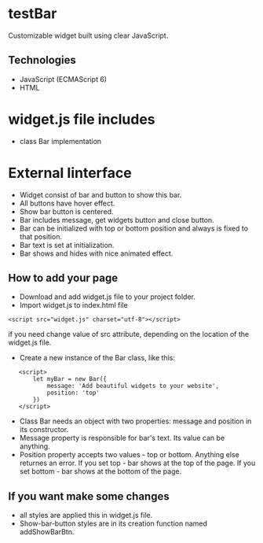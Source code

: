 # testBar
Customizable widget built using clear JavaScript.

## Technologies
 * JavaScript (ECMAScript 6)
 * HTML

# widget.js file includes
* class Bar implementation

# External Iinterface

* Widget consist of bar and button to show this bar.
* All buttons have hover effect.
* Show bar button is centered.
* Bar includes message, get widgets button and close button.
* Bar can be initialized with top or bottom position and always is fixed to that position.
* Bar text is set at initialization.
* Bar shows and hides with nice animated effect.

 ## How to add your page

 * Download and add widget.js file to your project folder.
 * Import widget.js to index.html file
 ```
 <script src="widget.js" charset="utf-8"></script>
 ```
 if you need change value of src attribute, depending on the location of the widget.js file.
 * Create a new instance of the Bar class, like this:
 ```
    <script>
        let myBar = new Bar({
            message: 'Add beautiful widgets to your website',
            position: 'top'
        })
    </script>
 ```
 * Class Bar needs an object with two properties: message and position in its constructor. 
 * Message property is responsible for bar's text. Its value can be anything. 
 * Position property accepts two values - top or bottom. Anything else returnes an error. If you set top - bar shows at the top of the page. If you set bottom - bar shows at the bottom of the page.

 ## If you want make some changes

 * all styles are applied this in widget.js file.
 * Show-bar-button styles are in its creation function named addShowBarBtn.